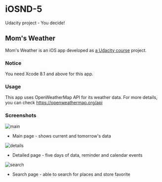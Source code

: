 # iOSND-5

Udacity project - You decide!

Mom's Weather
-------------

Mom's Weather is an iOS app developed as [a Udacity course](https://www.udacity.com/course/ios-developer-nanodegree--nd003) project.

### Notice ###

You need Xcode 8.1 and above for this app.

### Usage ###

This app uses OpenWeatherMap API for its weather data.
For more details, you can check https://openweathermap.org/api

### Screenshots ###
![main](https://cloud.githubusercontent.com/assets/16446932/21261721/d4251294-c395-11e6-811c-636de733b8d0.png)
* Main page - shows current and tomorrow's data

![details](https://cloud.githubusercontent.com/assets/16446932/21261725/d79ea070-c395-11e6-8f5f-907525d5cce4.png)
* Detailed page - five days of data, reminder and calendar events

![search](https://cloud.githubusercontent.com/assets/16446932/21386731/e910bf06-c77c-11e6-9d6a-699386082869.png)
* Search page - able to search for places and store favorite
